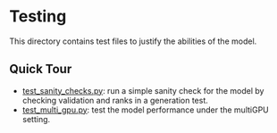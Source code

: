 # Testing

This directory contains test files to justify the abilities of the model.

## Quick Tour

* [test_sanity_checks.py](test_sanity_checks.py): run a simple sanity check for the model by checking validation and ranks in a generation test.
* [test_multi_gpu.py](test_multi_gpu.py): test the model performance under the multiGPU setting.
